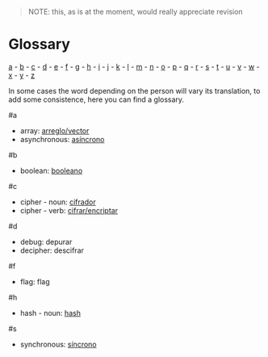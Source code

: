 > NOTE: this, as is at the moment, would really appreciate revision

# Glossary
[a](#a) -
[b](#b) -
[c](#c) -
[d](#d) -
[e](#e) -
[f](#f) -
[g](#g) -
[h](#h) -
[i](#i) -
[j](#j) -
[k](#k) -
[l](#l) -
[m](#m) -
[n](#n) -
[o](#o) -
[p](#p) -
[q](#q) -
[r](#r) -
[s](#s) -
[t](#t) -
[u](#u) -
[v](#v) -
[w](#w) -
[x](#x) -
[y](#y) -
[z](#z)

In some cases the word depending on the person will vary its translation, to add
some consistence, here you can find a glossary.

#a
 * array: [arreglo/vector](http://es.wikipedia.org/wiki/Vector_(inform%C3%A1tica))
 * asynchronous: [asíncrono](http://es.wikipedia.org/wiki/Asincron%C3%ADa)

#b
 * boolean: [booleano](http://es.wikipedia.org/wiki/Tipo_de_dato_l%C3%B3gico)

#c
 * cipher - noun: [cifrador](http://es.wikipedia.org/wiki/Cifrado_%28criptograf%C3%ADa%29)
 * cipher - verb: [cifrar/encriptar](http://es.wikipedia.org/wiki/Cifrado_%28criptograf%C3%ADa%29)

#d
 * debug: depurar
 * decipher: descifrar

#f
 * flag: flag

#h
 * hash - noun: [hash](http://es.wikipedia.org/wiki/Funci%C3%B3n_hash)

#s
 * synchronous: [síncrono](http://www.sites.upiicsa.ipn.mx/polilibros/portal/polilibros/p_terminados/PolilibroFC/Unidad_II/Unidad%20II_5.htm)
